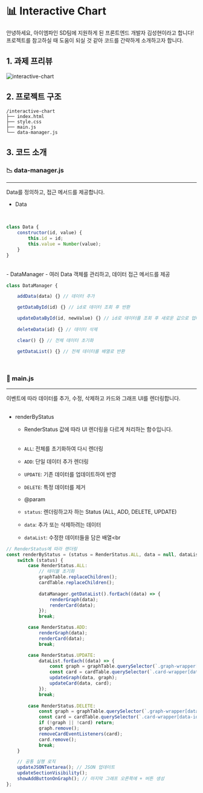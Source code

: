 # 📊 Interactive Chart

안녕하세요, 아이엠파인 SD팀에 지원하게 된 프론트엔드 개발자 김성현이라고 합니다!<br>
프로젝트를 참고하실 때 도움이 되실 것 같아 코드를 간략하게 소개하고자 합니다.<br>

## 1. 과제 프리뷰
![interactive-chart](https://github.com/user-attachments/assets/5af65b56-eb4c-4ebc-9e7a-f6f3f033bdf5)


## 2. 프로젝트 구조
```
/interactive-chart
├── index.html
├── style.css
├── main.js
└── data-manager.js
```

## 3. 코드 소개


### 📉 data-manager.js
---
Data를 정의하고, 접근 메서드를 제공합니다.

- Data
<br>

```javascript
class Data {
    constructor(id, value) {
        this.id = id;
        this.value = Number(value);
    }
}
```
<br>
- DataManager
  - 여러 Data 객체를 관리하고, 데이터 접근 메서드를 제공
<br>

```javascript
class DataManager {

    addData(data) {} // 데이터 추가

    getDataById(id) {} // id로 데이터 조회 후 반환

    updateDataById(id, newValue) {} // id로 데이터를 조회 후 새로운 값으로 업데이트
    
    deleteData(id) {} // 데이터 삭제

    clear() {} // 전체 데이터 초기화

    getDataList() {} // 전체 데이터를 배열로 반환
```

<br>

### 🏁 main.js
---
이벤트에 따라 데이터를 추가, 수정, 삭제하고 카드와 그래프 UI를 렌더링합니다.
<br>
<br>

- renderByStatus
  - RenderStatus 값에 따라 UI 렌더링을 다르게 처리하는 함수입니다.
  <br>
  
  - `ALL`: 전체를 초기화하여 다시 렌더링<br>
  - `ADD`: 단일 데이터 추가 렌더링<br>
  - `UPDATE`: 기존 데이터를 업데이트하여 반영<br>
  - `DELETE`: 특정 데이터를 제거<br>


  - @param
    
  - `status`: 렌더링하고자 하는 Status (ALL, ADD, DELETE, UPDATE)<br>
  - `data`: 추가 또는 삭제하려는 데이터<br>
  - `dataList`: 수정한 데이터들을 담은 배열<br


```javascript
// RenderStatus에 따라 랜더링
const renderByStatus = (status = RenderStatus.ALL, data = null, dataList = null) => {
    switch (status) {
        case RenderStatus.ALL:
            // 테이블 초기화
            graphTable.replaceChildren();
            cardTable.replaceChildren();
            
            dataManager.getDataList().forEach((data) => {
                renderGraph(data);
                renderCard(data);
            });
            break;

        case RenderStatus.ADD:
            renderGraph(data);
            renderCard(data);
            break;

        case RenderStatus.UPDATE:
            dataList.forEach((data) => {
                const graph = graphTable.querySelector(`.graph-wrapper[data-id="${data?.id}"]`);
                const card = cardTable.querySelector(`.card-wrapper[data-id="${data?.id}"]`);
                updateGraph(data, graph);
                updateCard(data, card);
            });
            break;
    
        case RenderStatus.DELETE:
            const graph = graphTable.querySelector(`.graph-wrapper[data-id="${data?.id}"]`);
            const card = cardTable.querySelector(`.card-wrapper[data-id="${data?.id}"]`);
            if (!graph || !card) return;
            graph.remove();
            removeCardEventListeners(card);
            card.remove();
            break;
    }

    // 공통 실행 로직
    updateJSONTextarea(); // JSON 업데이트
    updateSectionVisibility();
    showAddButtonOnGraph(); // 마지막 그래프 오른쪽에 + 버튼 생성
};
```
